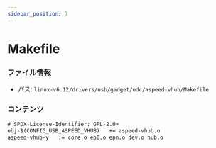 ```yaml
---
sidebar_position: 7
---
```

# Makefile

### ファイル情報

- パス: `linux-v6.12/drivers/usb/gadget/udc/aspeed-vhub/Makefile`

### コンテンツ

```txt
# SPDX-License-Identifier: GPL-2.0+
obj-$(CONFIG_USB_ASPEED_VHUB)	+= aspeed-vhub.o
aspeed-vhub-y	:= core.o ep0.o epn.o dev.o hub.o


```
